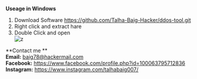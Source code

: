 **Useage in Windows**
1) Download Software https://github.com/Talha-Baig-Hacker/ddos-tool.git
2) Right click and extract hare 
3) Double Click and open <br>
![z](https://github.com/Talha-Baig-Hacker/ddos-tool/assets/137608833/dc772d62-fbe5-4f2a-93ac-39c20f78bf1f)


**Contact me ** <br>
**Email:** baig78@hackermail.com <br>
**Facebook:** https://www.facebook.com/profile.php?id=100063795712836 <br>
**Instagram:** https://www.instagram.com/talhabaig007/
